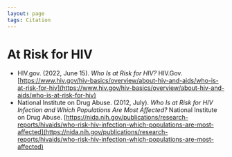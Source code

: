 ```yaml
---
layout: page
tags: Citation 
---
```


# At Risk for HIV

- HIV.gov. (2022, June 15). _Who Is at Risk for HIV?_ HIV.Gov. [https://www.hiv.gov/hiv-basics/overview/about-hiv-and-aids/who-is-at-risk-for-hiv](https://www.hiv.gov/hiv-basics/overview/about-hiv-and-aids/who-is-at-risk-for-hiv)
- National Institute on Drug Abuse. (2012, July). _Who Is at Risk for HIV Infection and Which Populations Are Most Affected?_ National Institute on Drug Abuse. [https://nida.nih.gov/publications/research-reports/hivaids/who-risk-hiv-infection-which-populations-are-most-affected](https://nida.nih.gov/publications/research-reports/hivaids/who-risk-hiv-infection-which-populations-are-most-affected)